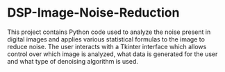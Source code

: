 # DSP-Image-Noise-Reduction
This project contains Python code used to analyze the noise present in digital images and applies various statistical formulas to the image to reduce noise. The user interacts with a Tkinter interface which allows control over which image is analyzed, what data is generated for the user and what type of denoising algorithm is used.
